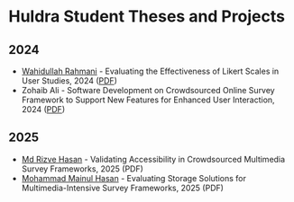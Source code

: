 # Huldra Student Theses and Projects

## 2024
- [Wahidullah Rahmani](https://github.com/simula/huldra-students/tree/main/wahidullah-rahmani) - Evaluating the Effectiveness of Likert Scales in User Studies, 2024 ([PDF](https://home.simula.no/~paalh/students/2024-UiO-WahidullahRahmani.pdf))
- Zohaib Ali - Software Development on Crowdsourced Online Survey Framework to Support New Features for Enhanced User Interaction, 2024 ([PDF](https://home.simula.no/~paalh/students/2024-HIOF-ZohaibAli.pdf))

## 2025
- [Md Rizve Hasan](https://github.com/simula/huldra-students/tree/main/md-rizve-hasan) - Validating Accessibility in Crowdsourced Multimedia Survey Frameworks, 2025 (PDF)
- [Mohammad Mainul Hasan](https://github.com/simula/huldra-students/tree/main/mohammad-mainul-hasan) - Evaluating Storage Solutions for Multimedia-Intensive Survey Frameworks, 2025 (PDF)
